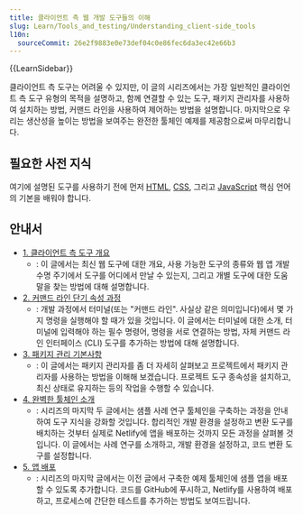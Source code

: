 ```yaml
---
title: 클라이언트 측 웹 개발 도구들의 이해
slug: Learn/Tools_and_testing/Understanding_client-side_tools
l10n:
  sourceCommit: 26e2f9883e0e73def04c0e86fec6da3ec42e66b3
---
```


{{LearnSidebar}}

클라이언트 측 도구는 어려울 수 있지만, 이 글의 시리즈에서는 가장 일반적인 클라이언트 측 도구 유형의 목적을 설명하고, 함께 연결할 수 있는 도구, 패키지 관리자를 사용하여 설치하는 방법, 커맨드 라인을 사용하여 제어하는 방법을 설명합니다. 마지막으로 우리는 생산성을 높이는 방법을 보여주는 완전한 툴체인 예제를 제공함으로써 마무리합니다.

## 필요한 사전 지식

여기에 설명된 도구를 사용하기 전에 먼저 [HTML](/ko/docs/Learn/HTML), [CSS](/ko/docs/Learn/CSS), 그리고 [JavaScript](/ko/docs/Learn/JavaScript) 핵심 언어의 기본을 배워야 합니다.

## 안내서

- [1. 클라이언트 측 도구 개요](/ko/docs/Learn/Tools_and_testing/Understanding_client-side_tools/Overview)
  - : 이 글에서는 최신 웹 도구에 대한 개요, 사용 가능한 도구의 종류와 웹 앱 개발 수명 주기에서 도구를 어디에서 만날 수 있는지, 그리고 개별 도구에 대한 도움말을 찾는 방법에 대해 설명합니다.
- [2. 커맨드 라인 단기 속성 과정](/ko/docs/Learn/Tools_and_testing/Understanding_client-side_tools/Command_line)
  - : 개발 과정에서 터미널(또는 "커맨드 라인". 사실상 같은 의미입니다)에서 몇 가지 명령을 실행해야 할 때가 있을 것입니다. 이 글에서는 터미널에 대한 소개, 터미널에 입력해야 하는 필수 명령어, 명령을 서로 연결하는 방법, 자체 커맨드 라인 인터페이스 (CLI) 도구를 추가하는 방법에 대해 설명합니다.
- [3. 패키지 관리 기본사항](/ko/docs/Learn/Tools_and_testing/Understanding_client-side_tools/Package_management)
  - : 이 글에서는 패키지 관리자를 좀 더 자세히 살펴보고 프로젝트에서 패키지 관리자를 사용하는 방법을 이해해 보겠습니다. 프로젝트 도구 종속성을 설치하고, 최신 상태로 유지하는 등의 작업을 수행할 수 있습니다.
- [4. 완벽한 툴체인 소개](/ko/docs/Learn/Tools_and_testing/Understanding_client-side_tools/Introducing_complete_toolchain)
  - : 시리즈의 마지막 두 글에서는 샘플 사례 연구 툴체인을 구축하는 과정을 안내하여 도구 지식을 강화할 것입니다. 합리적인 개발 환경을 설정하고 변환 도구를 배치하는 것부터 실제로 Netlify에 앱을 배포하는 것까지 모든 과정을 살펴볼 것입니다. 이 글에서는 사례 연구를 소개하고, 개발 환경을 설정하고, 코드 변환 도구를 설정합니다.
- [5. 앱 배포](/ko/docs/Learn/Tools_and_testing/Understanding_client-side_tools/Deployment)
  - : 시리즈의 마지막 글에서는 이전 글에서 구축한 예제 툴체인에 샘플 앱을 배포할 수 있도록 추가합니다. 코드를 GitHub에 푸시하고, Netlify를 사용하여 배포하고, 프로세스에 간단한 테스트를 추가하는 방법도 보여드립니다.
